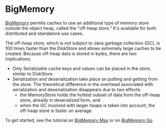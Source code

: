 ---
---
# BigMemory


[BigMemory](http://www.terracotta.org/products) permits caches to use an additional
type of memory store outside the object heap, called the "off-heap store." It's available for both distributed and standalone use cases.

The off-heap store, which is not subject to Java garbage collection (GC), is 100 times faster than the DiskStore and allows extremely large caches to be created. Because off-heap data is stored in bytes, there are two implications:

* Only Serializable cache keys and values can be placed in the store, similar to DiskStore.
* Serialization and deserialization take place on putting and getting from the store. The theoretical difference in the overhead associated with serialization and deserialization disappears due to two effects:
    * the MemoryStore holds the hottest subset of data from the off-heap store, already in deserialized form, and
    * when the GC involved with larger heaps is taken into account, the off-heap store is faster on average.

To get started, see the tutorial on [BigMemory Max](http://terracotta.org/documentation/2.8/bigmemorymax/quick-start) or on [BigMemory Go](http://terracotta.org/documentation/2.8/bigmemorygo/get-started).
